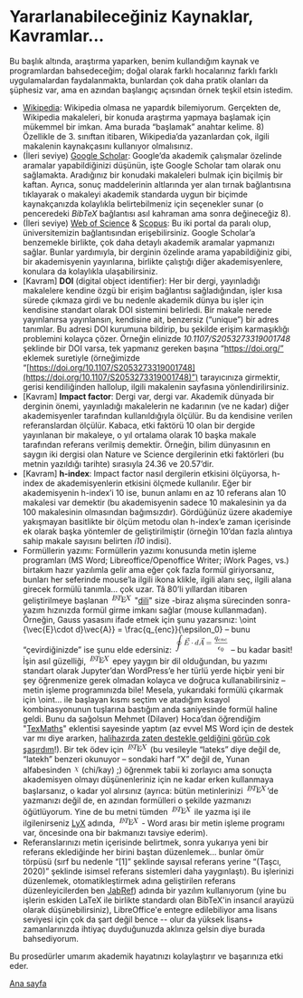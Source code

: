 # Yararlanabileceğiniz Kaynaklar, Kavramlar...
Bu başlık altında, araştırma yaparken, benim kullandığım kaynak ve programlardan bahsedeceğim; doğal olarak farklı hocalarınız farklı farklı uygulamalardan faydalanmakta, bunlardan çok daha pratik olanları da şüphesiz var, ama en azından başlangıç açısından örnek teşkil etsin istedim.
* [Wikipedia](https://en.wikipedia.org/wiki/Main_Page): Wikipedia olmasa ne yapardık bilemiyorum. Gerçekten de, Wikipedia makaleleri, bir konuda araştırma yapmaya başlamak için mükemmel bir imkan. Ama burada “başlamak” anahtar kelime. 8) Özellikle de 3. sınıftan itibaren, Wikipedia’da yazanlardan çok, ilgili makalenin kaynakçasını kullanıyor olmalısınız.
* (İleri seviye) [Google Scholar](https://scholar.google.com/): Google’da akademik çalışmalar özelinde aramalar yapabildiğinizi düşünün, işte Google Scholar tam olarak onu sağlamakta. Aradığınız bir konudaki makaleleri bulmak için biçilmiş bir kaftan. Ayrıca, sonuç maddelerinin altlarında yer alan tırnak bağlantısına tıklayarak o makaleyi akademik standarda uygun bir biçimde kaynakçanızda kolaylıkla belirtebilmeniz için seçenekler sunar (o penceredeki _BibTeX_ bağlantısı asıl kahraman ama sonra değineceğiz 8).
* (İleri seviye) [Web of Science](http://www.webofknowledge.com/) & [Scopus](https://www.scopus.com/): Bu iki portal da paralı olup, üniversitemizin bağlantısından erişebilirsiniz. Google Scholar’a benzemekle birlikte, çok daha detaylı akademik aramalar yapmanızı sağlar. Bunlar yardımıyla, bir derginin özelinde arama yapabildiğiniz gibi, bir akademisyenin yayınlarına, birlikte çalıştığı diğer akademisyenlere, konulara da kolaylıkla ulaşabilirsiniz.
* [Kavram] **DOI** (digital object identifier): Her bir dergi, yayınladığı makalelere kendine özgü bir erişim bağlantısı sağladığından, işler kısa sürede çıkmaza girdi ve bu nedenle akademik dünya bu işler için kendisine standart olarak DOI sistemini belirledi. Bir makale nerede yayınlanırsa yayınlansın, kendisine ait, benzersiz (“unique”) bir adres tanımlar. Bu adresi DOI kurumuna bildirip, bu şekilde erişim karmaşıklığı problemini kolayca çözer. Örneğin elinizde *10.1107/S2053273319001748* şeklinde bir DOI varsa, tek yapmanız gereken başına “https://doi.org/” eklemek suretiyle (örneğimizde “[https://doi.org/10.1107/S2053273319001748](https://doi.org/10.1107/S2053273319001748)”) tarayıcınıza girmektir, gerisi kendiliğinden hallolup, ilgili makalenin sayfasına yönlendirilirsiniz.
* [Kavram] **Impact factor**: Dergi var, dergi var. Akademik dünyada bir derginin önemi, yayınladığı makalelerin ne kadarının (ve ne kadar) diğer akademisyenler tarafından kullanıldığıyla ölçülür. Bu da kendisine verilen referanslardan ölçülür. Kabaca, etki faktörü 10 olan bir dergide yayınlanan bir makaleye, o yıl ortalama olarak 10 başka makale tarafından referans verilmiş demektir. Örneğin, bilim dünyasının en saygın iki dergisi olan Nature ve Science dergilerinin etki faktörleri (bu metnin yazıldığı tarihte) sırasıyla 24.36 ve 20.57’dir.
* [Kavram] **h-index**: Impact factor nasıl dergilerin etkisini ölçüyorsa, h-index de akademisyenlerin etkisini ölçmede kullanılır. Eğer bir akademisyenin h-index’i 10 ise, bunun anlamı en az 10 referans alan 10 makalesi var demektir (bu akademisyenin sadece 10 makalesinin ya da 100 makalesinin olmasından bağımsızdır). Gördüğünüz üzere akademiye yakışmayan basitlikte bir ölçüm metodu olan h-index’e zaman içerisinde ek olarak başka yöntemler de geliştirilmiştir (örneğin 10’dan fazla alıntıya sahip makale sayısını belirten _i10_ indisi).
* Formüllerin yazımı: Formüllerin yazımı konusunda metin işleme programları (MS Word; Libreoffice/Openoffice Writer; iWork Pages, vs.) birtakım hazır yazılımla gelir ama eğer çok fazla formül giriyorsanız, bunları her seferinde mouse’la ilgili ikona klikle, ilgili alanı seç, ilgili alana girecek formülü tanımla... çok uzar. Tâ 80’li yıllardan itibaren geliştirilmeye başlanan ![LaTeX](images/latex.png) "[dili](https://en.wikipedia.org/wiki/LaTeX)" size -biraz alışma sürecinden sonra- yazım hızınızda formül girme imkanı sağlar (mouse kullanmadan). Örneğin, Gauss yasasını ifade etmek için şunu yazarsınız: \oint {\vec{E}\cdot d}\vec{A}} = \frac{q_{enc}}{\epsilon_0} – bunu “çevirdiğinizde” ise şunu elde edersiniz: ![Gauss](images/formul_gauss.png) – bu kadar basit! İşin asıl güzelliği, ![LaTeX](images/latex.png) epey yaygın bir dil olduğundan, bu yazımı standart olarak Jupyter’dan WordPress’e her türlü yerde hiçbir yeni bir şey öğrenmenize gerek olmadan kolayca ve doğruca kullanabilirsiniz – metin işleme programınızda bile! Mesela, yukarıdaki formülü çıkarmak için \oint... ile başlayan kısmı seçtim ve atadığım kısayol kombinasyonunun tuşlarına bastığım anda saniyesinde formül haline geldi. Bunu da sağolsun Mehmet (Dilaver) Hoca’dan öğrendiğim "[TexMaths](https://extensions.libreoffice.org/en/extensions/show/texmaths-1)" eklentisi sayesinde yaptım (az evvel MS Word için de destek var mı diye ararken, [halihazırda zaten destekle geldiğini görüp çok şaşırdım](https://support.microsoft.com/en-us/office/linear-format-equations-using-unicodemath-and-latex-in-word-2e00618d-b1fd-49d8-8cb4-8d17f25754f8)!).
      Bir tek ödev için ![LaTeX](images/latex.png) (bu vesileyle “lateks” diye değil de, “latekh” benzeri okunuyor – sondaki harf “X” değil de, Yunan alfabesinden ![Chi](images/formul_chi.png) (chi/kay) ;) öğrenmek tabii ki zorlayıcı ama sonuçta akademisyen olmayı düşünenleriniz için ne kadar erken kullanmaya başlarsanız, o kadar yol alırsınız (ayrıca: bütün metinlerinizi ![LaTeX](images/latex.png)’de yazmanızı değil de, en azından formülleri o şekilde yazmanızı öğütlüyorum. Yine de bu metni tümden ![LaTeX](images/latex.png) ile yazma işi ile ilgilenirseniz [LyX](https://www.lyx.org/) adında, ![LaTeX](images/latex.png) - Word arası bir metin işleme programı var, öncesinde ona bir bakmanızı tavsiye ederim).
* Referanslarınızı metin içerisinde belirtmek, sonra yukarıya yeni bir referans eklediğinde her birini baştan düzenlemek... bunlar ömür törpüsü (sırf bu nedenle “[1]” şeklinde sayısal referans yerine “(Taşcı, 2020)” şeklinde isimsel referans sistemleri daha yaygınlaştı). Bu işlerinizi düzenlemek, otomatikleştirmek adına geliştirilen referans düzenleyicilerden ben [JabRef](https://www.jabref.org/)) adında bir yazılım kullanıyorum (yine bu işlerin eskiden LaTeX ile birlikte standardı olan BibTeX'in insancıl arayüzü olarak düşünebilirsiniz), LibreOffice'e entegre edilebiliyor ama lisans seviyesi için çok da şart değil bence -- olur da yüksek lisans+ zamanlarınızda ihtiyaç duyduğunuzda aklınıza gelsin diye burada bahsediyorum.
  
Bu prosedürler umarım akademik hayatınızı kolaylaştırır ve başarınıza etki eder.

[Ana sayfa](README.md)